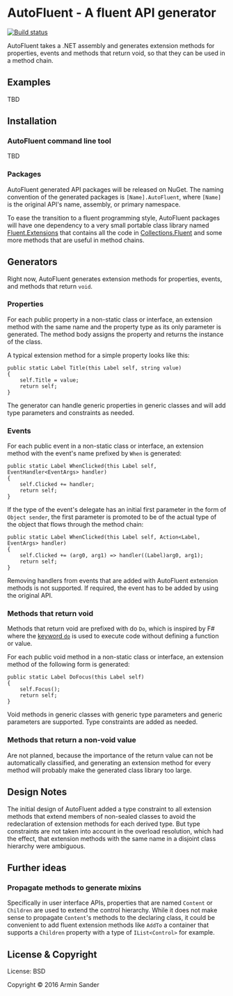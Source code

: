 # AutoFluent - A fluent API generator

[![Build status](https://ci.appveyor.com/api/projects/status/ornm2laos0d7bio1?svg=true)](https://ci.appveyor.com/project/pragmatrix/autofluent)

AutoFluent takes a .NET assembly and generates extension methods for properties, events and methods that return void, so that they can be used in a method chain.

## Examples

TBD

## Installation

### AutoFluent command line tool

TBD

### Packages

AutoFluent generated API packages will be released on NuGet. The naming convention of the generated packages is `[Name].AutoFluent`, where `[Name]` is the original API's name, assembly, or primary namespace. 

To ease the transition to a fluent programming style, AutoFluent packages will have one dependency to a very small portable class library named [Fluent.Extensions](https://github.com/pragmatrix/Fluent.Extensions) that contains all the code in [Collections.Fluent](https://github.com/pragmatrix/Collections.Fluent) and some more methods that are useful in method chains.

## Generators

Right now, AutoFluent generates extension methods for properties, events, and methods that return `void`.

### Properties

For each public property in a non-static class or interface, an extension method with the same name and the property type as its only parameter is generated. The method body assigns the property and returns the instance of the class.

A typical extension method for a simple property looks like this:

    public static Label Title(this Label self, string value)
    {
        self.Title = value;
        return self;
    }

The generator can handle generic properties in generic classes and will add type parameters and constraints as needed.

### Events

For each public event in a non-static class or interface, an extension method with the event's name prefixed by `When` is generated:

    public static Label WhenClicked(this Label self, EventHandler<EventArgs> handler)
    {
        self.Clicked += handler;
        return self;
    }
 
If the type of the event's delegate has an initial first parameter in the form of `Object sender`, the first parameter is promoted to be of the actual type of the object that flows through the method chain:

    public static Label WhenClicked(this Label self, Action<Label, EventArgs> handler)
    {
        self.Clicked += (arg0, arg1) => handler((Label)arg0, arg1);
        return self;
    }

Removing handlers from events that are added with AutoFluent extension methods is not supported. If required, the event has to be added by using the original API.

### Methods that return void

Methods that return void are prefixed with do `Do`, which is inspired by F# where the [keyword `do`](https://msdn.microsoft.com/en-us/library/dd393786.aspx) is used to execute code without defining a function or value.

For each public void method in a non-static class or interface, an extension method of the following form is generated:

    public static Label DoFocus(this Label self)
    {
        self.Focus();
        return self;
    }

Void methods in generic classes with generic type parameters and generic parameters are supported. Type constraints are added as needed.

### Methods that return a non-void value

Are not planned, because the importance of the return value can not be automatically classified, and generating an extension method for every method will probably make the generated class library too large.

## Design Notes

The initial design of AutoFluent added a type constraint to all extension methods that extend members of non-sealed classes to avoid the redeclaration of extension methods for each derived type. But type constraints are not taken into account in the overload resolution, which had the effect, that extension methods with the same name in a disjoint class hierarchy were ambiguous.

## Further ideas

### Propagate methods to generate mixins

Specifically in user interface APIs, properties that are named `Content` or `Children` are used to extend the control hierarchy. While it does not make sense to propagate `Content`'s methods to the declaring class, it could be convenient to add fluent extension methods like `AddTo` a container that supports a `Children` property with a type of `IList<Control>` for example.

## License & Copyright

License: BSD

Copyright © 2016 Armin Sander
